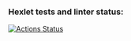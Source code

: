 ### Hexlet tests and linter status:
[![Actions Status](https://github.com/ponttor/rails-project-lvl1/workflows/hexlet-check/badge.svg)](https://github.com/ponttor/rails-project-lvl1/actions)